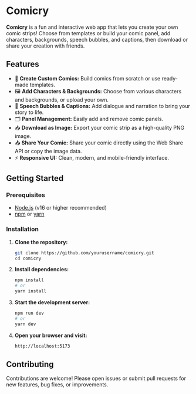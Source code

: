 # Comicry

**Comicry** is a fun and interactive web app that lets you create your own comic strips! Choose from templates or build your comic panel, add characters, backgrounds, speech bubbles, and captions, then download or share your creation with friends.

## Features

- 🎨 **Create Custom Comics:** Build comics from scratch or use ready-made templates.
- 🖼️ **Add Characters & Backgrounds:** Choose from various characters and backgrounds, or upload your own.
- 💬 **Speech Bubbles & Captions:** Add dialogue and narration to bring your story to life.
- 🗂️ **Panel Management:** Easily add  and remove comic panels.
- 📥 **Download as Image:** Export your comic strip as a high-quality PNG image.
- 📤 **Share Your Comic:** Share your comic directly using the Web Share API or copy the image data.
- ⚡ **Responsive UI:** Clean, modern, and mobile-friendly interface.

## Getting Started

### Prerequisites

- [Node.js](https://nodejs.org/) (v16 or higher recommended)
- [npm](https://www.npmjs.com/) or [yarn](https://yarnpkg.com/)

### Installation

1. **Clone the repository:**
   ```sh
   git clone https://github.com/yourusername/comicry.git
   cd comicry
   
2. **Install dependencies:**
   ```sh
   npm install
   # or
   yarn install

3. **Start the development server:**
   ```sh
   npm run dev
   # or
   yarn dev

4. **Open your browser and visit:**
   ```sh
   http://localhost:5173

## Contributing
Contributions are welcome! Please open issues or submit pull requests for new features, bug fixes, or improvements.
   
